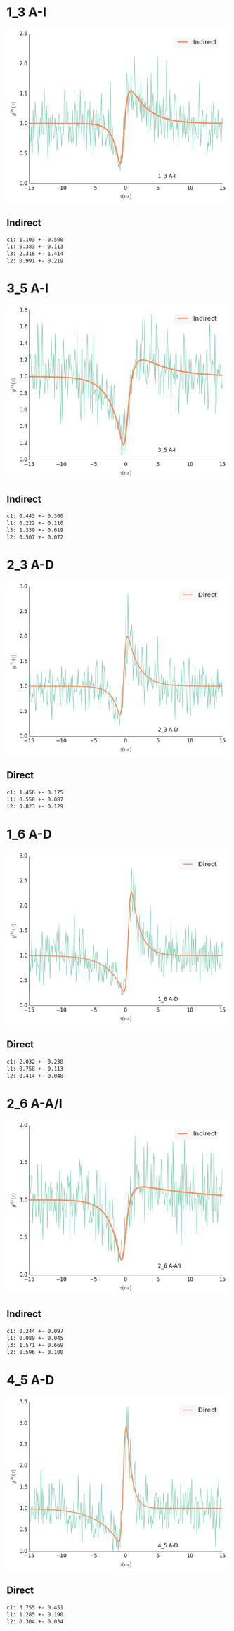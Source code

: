 
# 1_3 A-I
![](corrs1_3_specific.png)
## Indirect
	c1: 1.103 +- 0.500
	l1: 0.383 +- 0.113
	l3: 2.316 +- 1.414
	l2: 0.991 +- 0.219

# 3_5 A-I
![](corrs3_5_specific.png)
## Indirect
	c1: 0.443 +- 0.300
	l1: 0.222 +- 0.110
	l3: 1.339 +- 0.619
	l2: 0.507 +- 0.072

# 2_3 A-D
![](corrs2_3_specific.png)
## Direct
	c1: 1.456 +- 0.175
	l1: 0.558 +- 0.087
	l2: 0.823 +- 0.129

# 1_6 A-D
![](corrs1_6_specific.png)
## Direct
	c1: 2.032 +- 0.238
	l1: 0.758 +- 0.113
	l2: 0.414 +- 0.048

# 2_6 A-A/I
![](corrs2_6_specific.png)
## Indirect
	c1: 0.244 +- 0.097
	l1: 0.089 +- 0.045
	l3: 1.571 +- 0.669
	l2: 0.596 +- 0.100

# 4_5 A-D
![](corrs4_5_specific.png)
## Direct
	c1: 3.755 +- 0.451
	l1: 1.285 +- 0.190
	l2: 0.304 +- 0.034
